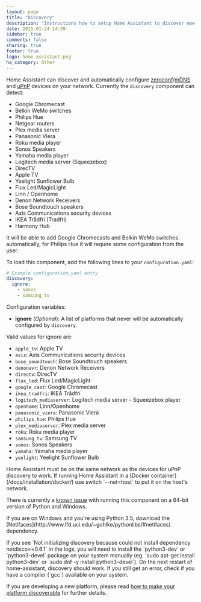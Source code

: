 ```yaml
---
layout: page
title: "Discovery"
description: "Instructions how to setup Home Assistant to discover new devices."
date: 2015-01-24 14:39
sidebar: true
comments: false
sharing: true
footer: true
logo: home-assistant.png
ha_category: Other
---
```



Home Assistant can discover and automatically configure [zeroconf](https://en.wikipedia.org/wiki/Zero-configuration_networking)/[mDNS](https://en.wikipedia.org/wiki/Multicast_DNS) and [uPnP](https://en.wikipedia.org/wiki/Universal_Plug_and_Play) devices on your network. Currently the `discovery` component can detect:

 * Google Chromecast
 * Belkin WeMo switches
 * Philips Hue
 * Netgear routers
 * Plex media server
 * Panasonic Viera
 * Roku media player
 * Sonos Speakers
 * Yamaha media player
 * Logitech media server (Squeezebox)
 * DirecTV
 * Apple TV
 * Yeelight Sunflower Bulb
 * Flux Led/MagicLight
 * Linn / Openhome
 * Denon Network Receivers
 * Bose Soundtouch speakers
 * Axis Communications security devices
 * IKEA Trådfri (Tradfri)
 * Harmony Hub

It will be able to add Google Chromecasts and Belkin WeMo switches automatically, for Philips Hue it will require some configuration from the user.

To load this component, add the following lines to your `configuration.yaml`:

```yaml
# Example configuration.yaml entry
discovery:
  ignore:
    - sonos
    - samsung_tv
```

Configuration variables:

- **ignore** (*Optional*): A list of platforms that never will be automatically configured by `discovery`.

Valid values for ignore are:

 * `apple_tv`: Apple TV
 * `axis`: Axis Communications security devices
 * `bose_soundtouch`: Bose Soundtouch speakers
 * `denonavr`: Denon Network Receivers
 * `directv`: DirecTV
 * `flux_led`: Flux Led/MagicLight
 * `google_cast`: Google Chromecast
 * `ikea_tradfri`: IKEA Trådfri
 * `logitech_mediaserver`: Logitech media server - Squeezebox player
 * `openhome`: Linn/Openhome
 * `panasonic_viera`: Panasonic Viera
 * `philips_hue`: Philips Hue
 * `plex_mediaserver`: Plex media server
 * `roku`: Roku media player
 * `samsung_tv`: Samsung TV
 * `sonos`: Sonos Speakers
 * `yamaha`: Yamaha media player
 * `yeelight`: Yeelight Sunflower Bulb

<p class='note'>
Home Assistant must be on the same network as the devices for uPnP discovery to work.
If running Home Assistant in a [Docker container](/docs/installation/docker/) use switch `--net=host` to put it on the host's network.
</p>

<p class='note warning'>
There is currently a <a href='https://bitbucket.org/al45tair/netifaces/issues/17/dll-fails-to-load-windows-81-64bit'>known issue</a> with running this component on a 64-bit version of Python and Windows.
</p>

<p class='note'>
If you are on Windows and you're using Python 3.5, download the [Netifaces](http://www.lfd.uci.edu/~gohlke/pythonlibs/#netifaces) dependency.
</p>

<p class='note'>
If you see `Not initializing discovery because could not install dependency netdisco==0.6.1` in the logs, you will need to install the `python3-dev` or `python3-devel` package on your system manually (eg. `sudo apt-get install python3-dev` or `sudo dnf -y install python3-devel`). On the next restart of home-assistant, discovery should work. If you still get an error, check if you have a compiler (`gcc`) available on your system.
</p>

If you are developing a new platform, please read [how to make your platform discoverable](/developers/component_discovery/) for further details.

